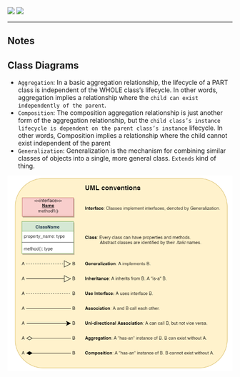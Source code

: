 ![](https://img.shields.io/static/v1?label=Author&message=Rohit+Chaudhari&color=339933&logo=Apache)
![](https://img.shields.io/static/v1?label=OOP&message=OOD&color=27AE60&logo=MongoDB)

----------------------------------------------------
Notes
----------------------------------------------------
Class Diagrams
----------------------------------------------------

- `Aggregation`: In a basic aggregation relationship, the lifecycle of a PART class is 
  independent of the WHOLE class’s lifecycle. In other words, aggregation implies a relationship where the `child can exist independently of the parent`.
- `Composition`: The composition aggregation relationship is just another form of the aggregation relationship, but the `child class’s instance lifecycle is dependent on the parent class’s instance` lifecycle. In other words, Composition implies a relationship where the child cannot exist independent of the parent  
- `Generalization`: Generalization is the mechanism for combining similar classes of objects into 
   a single, more general class. `Extends` kind of thing.
  
![img.png](resources/img.png)

